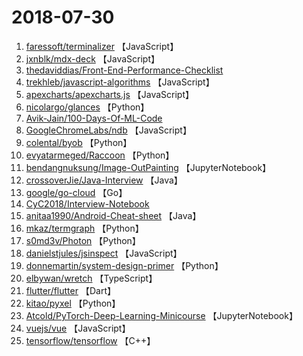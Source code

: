 # 2018-07-30

1. [faressoft/terminalizer](https://github.com/faressoft/terminalizer) 【JavaScript】
2. [jxnblk/mdx-deck](https://github.com/jxnblk/mdx-deck) 【JavaScript】
3. [thedaviddias/Front-End-Performance-Checklist](https://github.com/thedaviddias/Front-End-Performance-Checklist) 
4. [trekhleb/javascript-algorithms](https://github.com/trekhleb/javascript-algorithms) 【JavaScript】
5. [apexcharts/apexcharts.js](https://github.com/apexcharts/apexcharts.js) 【JavaScript】
6. [nicolargo/glances](https://github.com/nicolargo/glances) 【Python】
7. [Avik-Jain/100-Days-Of-ML-Code](https://github.com/Avik-Jain/100-Days-Of-ML-Code) 
8. [GoogleChromeLabs/ndb](https://github.com/GoogleChromeLabs/ndb) 【JavaScript】
9. [colental/byob](https://github.com/colental/byob) 【Python】
10. [evyatarmeged/Raccoon](https://github.com/evyatarmeged/Raccoon) 【Python】
11. [bendangnuksung/Image-OutPainting](https://github.com/bendangnuksung/Image-OutPainting) 【JupyterNotebook】
12. [crossoverJie/Java-Interview](https://github.com/crossoverJie/Java-Interview) 【Java】
13. [google/go-cloud](https://github.com/google/go-cloud) 【Go】
14. [CyC2018/Interview-Notebook](https://github.com/CyC2018/Interview-Notebook) 
15. [anitaa1990/Android-Cheat-sheet](https://github.com/anitaa1990/Android-Cheat-sheet) 【Java】
16. [mkaz/termgraph](https://github.com/mkaz/termgraph) 【Python】
17. [s0md3v/Photon](https://github.com/s0md3v/Photon) 【Python】
18. [danielstjules/jsinspect](https://github.com/danielstjules/jsinspect) 【JavaScript】
19. [donnemartin/system-design-primer](https://github.com/donnemartin/system-design-primer) 【Python】
20. [elbywan/wretch](https://github.com/elbywan/wretch) 【TypeScript】
21. [flutter/flutter](https://github.com/flutter/flutter) 【Dart】
22. [kitao/pyxel](https://github.com/kitao/pyxel) 【Python】
23. [Atcold/PyTorch-Deep-Learning-Minicourse](https://github.com/Atcold/PyTorch-Deep-Learning-Minicourse) 【JupyterNotebook】
24. [vuejs/vue](https://github.com/vuejs/vue) 【JavaScript】
25. [tensorflow/tensorflow](https://github.com/tensorflow/tensorflow) 【C++】
